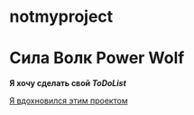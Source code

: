 # notmyproject
# Сила Волк Power Wolf

**Я хочу сделать свой _ToDoList_**



[Я вдохновился этим проектом](https://to-do.office.com/tasks/ru-ru/)














